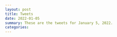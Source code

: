 ```yaml
---
layout: post
title: Tweets
date: 2022-01-05
summary: These are the tweets for January 5, 2022.
categories:
---
```


